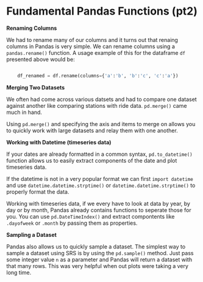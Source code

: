 # Fundamental Pandas Functions (pt2)

__Renaming Columns__

We had to rename many of our columns and it turns out that renaing columns in Pandas is very simple. We can rename columns using a `pandas.rename()` function. A usage example of this for the dataframe `df` presented above would be:

```python

    df_renamed = df.rename(columns={'a':'b', 'b':'c', 'c':'a'})
```

__Merging Two Datasets__

We often had come across various datsets and had to compare one dataset against another like comparing stations with ride data. `pd.merge()` came much in hand. 

Using `pd.merge()` and specifying the axis and items to merge on allows you to quickly work with large datasets and relay them with one another. 

__Working with Datetime (timeseries data)__

If your dates are already formatted in a common syntax, `pd.to_datetime()` function allows us to easily extract components of the date and plot timeseries data. 

If the datetime is not in a very popular format we can first `import datetime` and use `datetime.datetime.strptime()` or `datetime.datetime.strptime()` to properly format the data. 

Working with timeseries data, if we every have to look at data by year, by day or by month, Pandas already contains functions to seperate those for you. You can use `pd.DateTimeIndex()` and extract compontents like `.dayofweek` or `.month` by passing them as properties. 

__Sampling a Dataset__

Pandas also allows us to quickly sample a dataset. The simplest way to sample a dataset using SRS is by using the `pd.sample()` method. Just pass some integer value `n` as a parameter and Pandas will return a dataset with that many rows. This was very helpful when out plots were taking a very long time. 